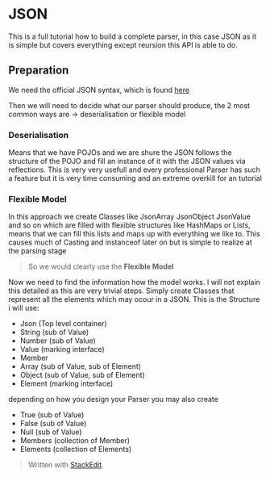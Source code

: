 # JSON
This is a full tutorial how to build a complete parser, in this case JSON as it is simple but covers everything except reursion this API is able to do.
## Preparation
We need the official JSON syntax, which is found [here](http://json.org)

Then we will need to decide what our parser should produce, the 2 most common ways are -> deserialisation or flexible model
### Deserialisation
Means that we have POJOs and we are shure the JSON follows the structure of the POJO and fill an instance of it with the JSON values via reflections. This is very very usefull and every professional Parser has such a feature but it is very time consuming and an extreme overkill for an tutorial
### Flexible Model
In this approach we create Classes like JsonArray JsonObject JsonValue and so on which are filled with flexible structures like HashMaps or Lists, means that we can fill this lists and maps up with everything we like to. This causes much of Casting and instanceof later on but is simple to realize at the parsing stage
> So we would clearly use the **Flexible Model**

Now we need to find the information how the model works.
 I will not explain this detailed as this are very trivial steps. Simply create Classes that represent all the elements which may ocour in a JSON.
 This is the Structure i will use:
 - Json (Top level container)
 -  String (sub of Value)
 - Number (sub of Value)
 - Value  (marking interface)
 - Member
 - Array (sub of Value, sub of Element)
 - Object (sub of Value, sub of Element)
 - Element (marking interface)

depending on how you design your Parser you may also create

 - True (sub of Value)
 - False (sub of Value)
 - Null (sub of Value)
 - Members (collection of Member)
 - Elements (collection of Elements)

> Written with [StackEdit](https://stackedit.io/).
<!--stackedit_data:
eyJoaXN0b3J5IjpbMTMwMDI0MDcwNiwxNjk4MDE2MzM4XX0=
-->